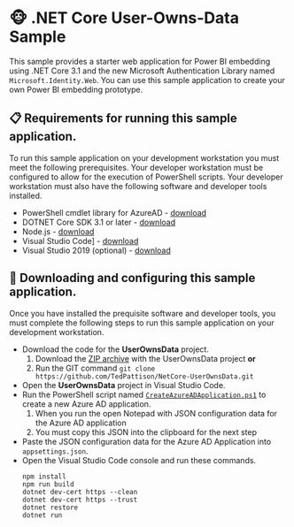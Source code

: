 # :monkey_face:  .NET Core User-Owns-Data Sample
This sample provides a starter web application for Power BI embedding using .NET Core 3.1 and the new Microsoft Authentication Library named `Microsoft.Identity.Web`. You can use this sample application to create your own Power BI embedding prototype.

## :clipboard: Requirements for running this sample application.
To run this sample application on your development workstation you must meet the following prerequisites.
Your developer workstation must be configured to allow for the execution of PowerShell scripts. Your developer workstation must also have the following software and developer tools installed.

- PowerShell cmdlet library for AzureAD - [download](https://docs.microsoft.com/en-us/powershell/azure/active-directory/install-adv2?view=azureadps-2.0)
- DOTNET Core SDK 3.1 or later - [download](https://dotnet.microsoft.com/download)
- Node.js - [download](https://nodejs.org/en/download/)
- Visual Studio Code] - [download](https://code.visualstudio.com/Download)
- Visual Studio 2019 (optional) - [download](https://visualstudio.microsoft.com/downloads/)

## :scroll: Downloading and configuring this sample application.
Once you have installed the prequisite software and developer tools, you must complete the following steps to run this sample application on your development workstation.

 - Download the code for the **UserOwnsData** project.
    1. Download the [ZIP archive](https://github.com/TedPattison/NetCore-UserOwnsData/archive/master.zip)  with the UserOwnsData project **or**
    2. Run the GIT command `git clone https://github.com/TedPattison/NetCore-UserOwnsData.git`
 - Open the **UserOwnsData** project in Visual Studio Code.
 - Run the PowerShell script named [`CreateAzureADApplication.ps1`](https://github.com/TedPattison/NetCore-UserOwnsData/blob/master/CreateAzureADApplication.ps1) to create a new Azure AD application. 
    1. When you run the open Notepad with JSON configuration data for the Azure AD application
    2. You must copy this JSON into the clipboard for the next step 
 - Paste the JSON configuration data for the Azure AD Application into `appsettings.json`.
 - Open the Visual Studio Code console and run these commands.
	```	
	npm install
	npm run build
	dotnet dev-cert https --clean 
	dotnet dev-cert https --trust
	dotnet restore
	dotnet run
	```